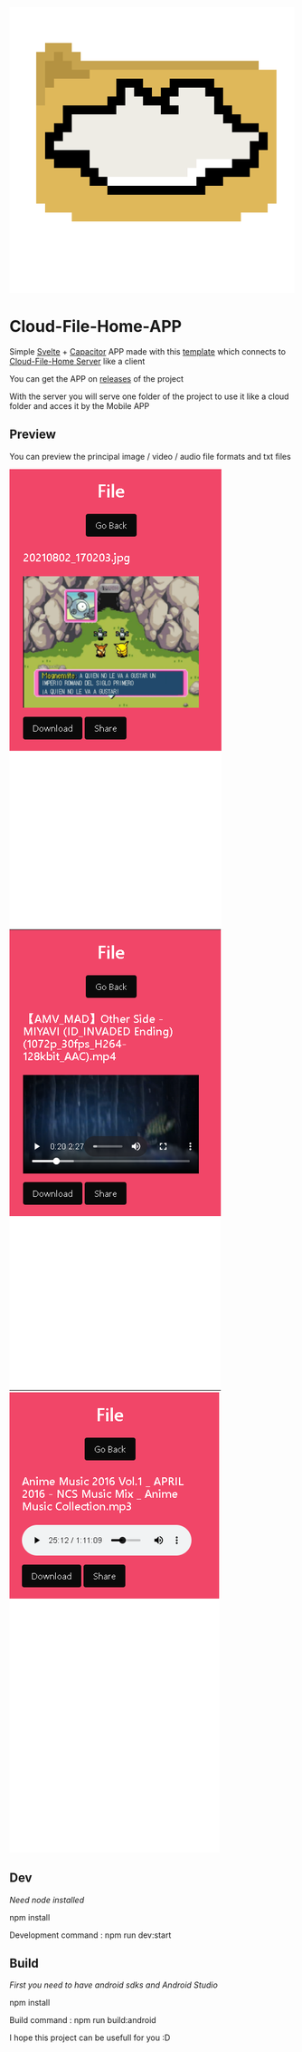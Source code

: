![](IcoCloudFileHome.png) 
# Cloud-File-Home-APP
 
 Simple [Svelte](https://svelte.dev/) + [Capacitor](https://capacitorjs.com/) APP made with this [template](https://github.com/drannex42/svelte-capacitor) which connects to [Cloud-File-Home Server](https://github.com/PiterWeb/Cloud-File-Home-Server) like a client
 
You can get the APP on [releases](https://github.com/PiterWeb/Cloud-File-Home-APP/releases) of the project

With the server you will serve one folder of the project to use it like a cloud folder and acces it by the Mobile APP

## Preview
 
 You can preview the principal image / video / audio file formats and txt files
 
 ![](/screenshots/CFH-sc1.PNG)
 ![](/screenshots/CFH-sc2.PNG)
 ![](/screenshots/CFH-sc3.PNG)
 
## Dev 

*Need node installed*

npm install

Development command : npm run dev:start

## Build

*First you need to have android sdks and Android Studio*

npm install

Build command : npm run build:android

I hope this project can be usefull for you :D
